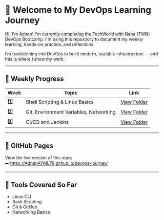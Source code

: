 # 👋 Welcome to My DevOps Learning Journey

Hi, I'm Adnan! I'm currently completing the TechWorld with Nana (TWN) DevOps Bootcamp. I'm using this repository to document my weekly learning, hands-on practice, and reflections.

I’m transitioning into DevOps to build modern, scalable infrastructure — and this is where I show my work.

---

## 📅 Weekly Progress

| Week | Topic                                  | Link |
|------|----------------------------------------|------|
| 1️⃣   | Shell Scripting & Linux Basics         | [View Folder](./week-01-shell-linux/) |
| 2️⃣   | Git, Environment Variables, Networking | [View Folder](./week-02-git-networking/) |
| 3️⃣   | CI/CD and Jenkins                  | [View Folder](./week-03-ci-cd-jenkins/) |

---

## 🔗 GitHub Pages

View the live version of this repo:  
➡️ https://AdnanAYML78.github.io/devops-journey/

---

## 🚀 Tools Covered So Far

- Linux CLI
- Bash Scripting
- Git & GitHub
- Networking Basics
